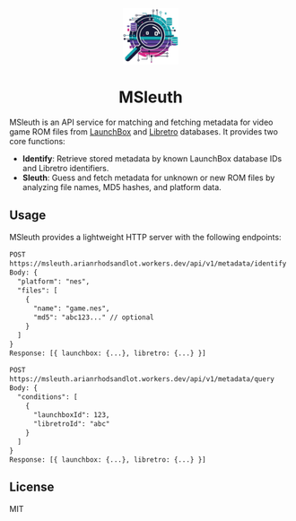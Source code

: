 <p align="center">
  <img src="docs/msleuth.png" alt="logo" width="100" height="100">
  <h1 align="center">MSleuth</h1>
</p>

MSleuth is an API service for matching and fetching metadata for video game ROM files from [LaunchBox](https://www.launchbox-app.com/) and [Libretro](https://www.libretro.com/) databases. It provides two core functions:

- **Identify**: Retrieve stored metadata by known LaunchBox database IDs and Libretro identifiers.
- **Sleuth**: Guess and fetch metadata for unknown or new ROM files by analyzing file names, MD5 hashes, and platform data.

## Usage
MSleuth provides a lightweight HTTP server with the following endpoints:

```
POST https://msleuth.arianrhodsandlot.workers.dev/api/v1/metadata/identify
Body: {
  "platform": "nes",
  "files": [
    {
      "name": "game.nes",
      "md5": "abc123..." // optional
    }
  ]
}
Response: [{ launchbox: {...}, libretro: {...} }]
```

```
POST https://msleuth.arianrhodsandlot.workers.dev/api/v1/metadata/query
Body: {
  "conditions": [
    {
      "launchboxId": 123,
      "libretroId": "abc"
    }
  ]
}
Response: [{ launchbox: {...}, libretro: {...} }]
```

## License
MIT
